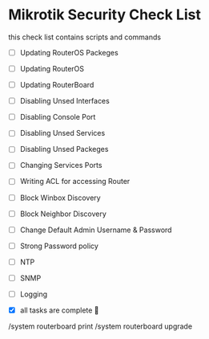 # Mikrotik Security Check List
this check list contains scripts and commands


- [ ] Updating RouterOS Packeges 
- [ ] Updating RouterOS
- [ ] Updating RouterBoard
- [ ] Disabling Unsed Interfaces
- [ ] Disabling Console Port
- [ ] Disabling Unsed Services
- [ ] Disabling Unsed Packeges
- [ ] Changing Services Ports
- [ ] Writing ACL for accessing Router
- [ ] Block Winbox Discovery
- [ ] Block Neighbor Discovery
- [ ] Change Default Admin Username & Password
- [ ] Strong Password policy
- [ ] NTP
- [ ] SNMP
- [ ] Logging
- [x] all tasks are complete :tada:








/system routerboard print
/system routerboard upgrade